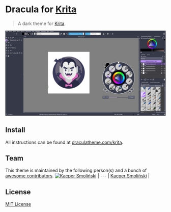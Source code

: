 # Dracula for [Krita](https://krita.org)

> A dark theme for [Krita](https://krita.org).

![Screenshot](./screenshot.png)

## Install

All instructions can be found at [draculatheme.com/krita](https://draculatheme.com/krita).

## Team

This theme is maintained by the following person(s) and a bunch of [awesome contributors](https://github.com/dracula/krita/graphs/contributors).
[![Kacper Smoliński](https://github.com/kacperleague9.png?size=100)](https://github.com/kacperleague9) |
--- |
[Kacper Smoliński](https://github.com/kacperleague9) |

## License

[MIT License](./LICENSE)
